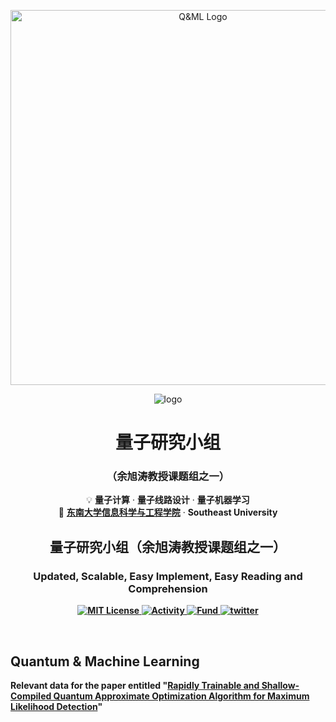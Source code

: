 <p align="center">
<img src="figures/Q&ML.png" alt="Q&ML Logo" width="600">
</p>
<p align="center">
  <img src="https://img.shields.io/badge/Quantum%20Research%20Lab-%E4%BD%99%E6%97%AD%E6%B6%9B%E6%95%99%E6%8E%88%E8%AF%BE%E9%A2%98%E7%BB%84-blueviolet?style=flat-square&logo=github" alt="logo" />
</p>

<h1 align="center"><strong>量子研究小组</strong></h1>
<h3 align="center">（余旭涛教授课题组之一）</h3>

<p align="center">
  💡 <strong>量子计算</strong> · <strong>量子线路设计</strong> · <strong>量子机器学习</strong> <br>
  📍 <a href="https://radio.seu.edu.cn/" target="_blank"><strong>东南大学信息科学与工程学院</strong></a> · <strong>Southeast University<strong>
</p>
<h2><p align="center">量子研究小组（余旭涛教授课题组之一）</h1>
<h3><p align="center">Updated, Scalable, Easy Implement, Easy Reading and Comprehension</p></h3>


<p align="center">
    <a href="https://github.com/QUANTUM-AND-ML/QAOA-ML-Detection-PLA/blob/main/LICENSE">
        <img alt="MIT License" src="https://img.shields.io/github/license/QUANTUM-AND-ML/QAOA-ML-Detection">
    </a>
   <a href="https://github.com/QUANTUM-AND-ML/QAOA-ML-Detection-PLA/activity">
        <img alt="Activity" src="https://img.shields.io/github/last-commit/QUANTUM-AND-ML/QAOA-ML-Detection-PLA?color=%23f38b51">
    </a>
       <a href="https://www.nsfc.gov.cn/english/site_1/index.html">
        <img alt="Fund" src="https://img.shields.io/badge/supported%20by-NSFC-green">
    </a>
    <a href="https://twitter.com/FindOne0258">
        <img alt="twitter" src="https://img.shields.io/badge/twitter-chat-2eb67d.svg?logo=twitter">
    </a>


</p>
<br />



## Quantum & Machine Learning
Relevant data for the paper entitled "[**Rapidly Trainable and Shallow-Compiled Quantum Approximate Optimization Algorithm for Maximum Likelihood Detection**](https://www.sciencedirect.com/science/article/pii/S0375960125003214)"
